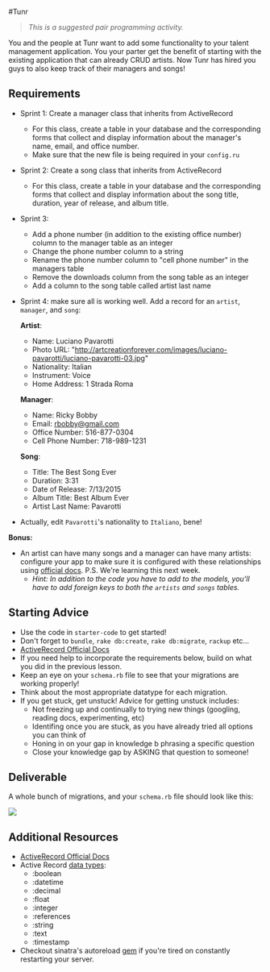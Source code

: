 #Tunr

> _This is a suggested pair programming activity._

You and the people at Tunr want to add some functionality to your talent management application. You your parter get the benefit of starting with the existing application that can already CRUD artists. Now Tunr has hired you guys to also keep track of their managers and songs!

## Requirements

- Sprint 1: Create a manager class that inherits from ActiveRecord

  - For this class, create a table in your database and the corresponding forms that collect and display information about the manager's name, email, and office number.
  - Make sure that the new file is being required in your `config.ru`

- Sprint 2: Create a song class that inherits from ActiveRecord

  - For this class, create a table in your database and the corresponding forms that collect and display information about the song title, duration, year of release, and album title.

- Sprint 3:

  - Add a phone number (in addition to the existing office number) column to the manager table as an integer
  - Change the phone number column to a string
  - Rename the phone number column to "cell phone number" in the managers table
  - Remove the downloads column from the song table as an integer
  - Add a column to the song table called artist last name


- Sprint 4: make sure all is working well. Add a record for an `artist`, `manager`, and `song`:

  **Artist**:  

    - Name: Luciano Pavarotti
    - Photo URL: "http://artcreationforever.com/images/luciano-pavarotti/luciano-pavarotti-03.jpg"
    - Nationality: Italian
    - Instrument: Voice
    - Home Address: 1 Strada Roma

  **Manager**:  

    - Name: Ricky Bobby
    - Email: rbobby@gmail.com
    - Office Number: 516-877-0304  
    - Cell Phone Number: 718-989-1231

  **Song**:  
  
    - Title: The Best Song Ever
    - Duration: 3:31
    - Date of Release: 7/13/2015
    - Album Title: Best Album Ever
    - Artist Last Name: Pavarotti
 
* Actually, edit `Pavarotti`'s nationality to `Italiano`, bene!

**Bonus:**

- An artist can have many songs and a manager can have many artists: configure your app to make sure it is configured with these relationships using [official docs](http://guides.rubyonrails.org/association_basics.html). P.S. We're learning this next week.
	* _Hint: In addition to the code you have to add to the models, you'll have to add foreign keys to both the `artists` and `songs` tables._


## Starting Advice

* Use the code in `starter-code` to get started!
* Don't forget to `bundle`, `rake db:create`, `rake db:migrate`, `rackup` etc...
* [ActiveRecord Official Docs](http://guides.rubyonrails.org/active_record_basics.html)
* If you need help to incorporate the requirements below, build on what you did in the previous lesson.
* Keep an eye on your `schema.rb` file to see that your migrations are working properly!
* Think about the most appropriate datatype for each migration.
* If you get stuck, get unstuck! Advice for getting unstuck includes:
	* Not freezing up and continually to trying new things (googling, reading docs, experimenting, etc)
	* Identifing once you are stuck, as you have already tried all options you can think of
	* Honing in on your gap in knowledge b phrasing a specific question
	* Close your knowledge gap by ASKING that question to someone!

## Deliverable

A whole bunch of migrations, and your `schema.rb` file should look like this:

![](http://s29.postimg.org/4sw62q90n/Screen_Shot_2015_07_13_at_12_00_36_PM.png)

## Additional Resources

- [ActiveRecord Official Docs](http://edgeguides.rubyonrails.org/active_record_migrations.html)
- Active Record [data types](http://api.rubyonrails.org/classes/ActiveRecord/ConnectionAdapters/TableDefinition.html#method-i-column):
	- :boolean
	- :datetime
	- :decimal
	- :float
	- :integer
	- :references
	- :string
	- :text
	- :timestamp
- Checkout sinatra's autoreload [gem](https://rubygems.org/gems/sinatra-auto-reload/versions/0.0.6) if you're tired on constantly restarting your server.

